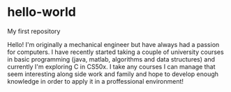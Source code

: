 # hello-world
My first repository

Hello!
I'm originally a mechanical engineer but have always had a passion for computers. I have recently started taking a couple of university courses in basic programming (java, matlab, algorithms and data structures) and currently I'm exploring C in CS50x. I take any courses I can manage that seem interesting along side work and family and hope to develop enough knowledge in order to apply it in a proffessional environment!
